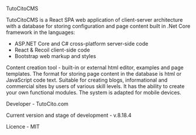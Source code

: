 TutoCitoCMS

TutoCitoCMS is a React SPA web application of client-server architecture with a database for storing configuration and page content built 
in .Net Core framework in the languages:

- ASP.NET Core and C# cross-platform server-side code
- React & Recoil client-side code
- Bootstrap web markup and styles

Content creation tool - built-in or external html editor, examples and page templates. The format for storing page content in the database 
is html or JavaScript code text. Suitable for creating blogs, informational and commercial sites by users of various skill levels. It has 
the ability to create your own functional modules. The system is adapted for mobile devices.

Developer - TutoCito.com

Current version and stage of development - v.8.18.4

Licence - MIT

